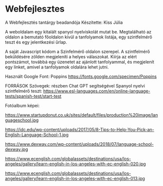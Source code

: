 # Webfejlesztes
A Webfejlesztés tantárgy beadandója
Készítette: Kiss Júlia

A weboldalam egy kitalált spanyol nyelviskolát mutat be. Megtalálható az oldalon a bemutató főoldalon kívül a tanfolyamok listája, egy szintfelmérő teszt és egy jelentkezési űrlap.

A saját Javascript kódom a Szinfelmérő oldalon szerepel. A szintfelmérő beküldésére zölden megjeleníti a helyes válaszokat. Kiírja az elért pontszámot, továbbá egy üzenetet az ajánlott tanfolyammal, és megjelenít egy linket, amivel a tanfolyamok oldalára lehet jutni.

Használt Google Font: Poppins 
https://fonts.google.com/specimen/Poppins

FORRÁSOK
Szövegek:
részben Chat GPT segítségével
Spanyol nyelvi szintfelmérő teszt: https://www.esl-languages.com/en/online-language-tests/spanish-test/start-test

Fotóalbum képei:

https://www.startupdonut.co.uk/sites/default/files/production%20image/languageschool.jpg

https://idc.edu/wp-content/uploads/2017/05/8-Tips-to-Help-You-Pick-an-English-Language-School-1.jpg

https://www.dexway.com/wp-content/uploads/2018/07/language-school-dexway.jpg

https://www.ecenglish.com/globalassets/destinations/usa/los-angeles/gallery/learn-english-in-los-angeles-with-ec-english-020.jpg

https://www.ecenglish.com/globalassets/destinations/usa/los-angeles/gallery/learn-english-in-los-angeles-with-ec-english-013.jpg
